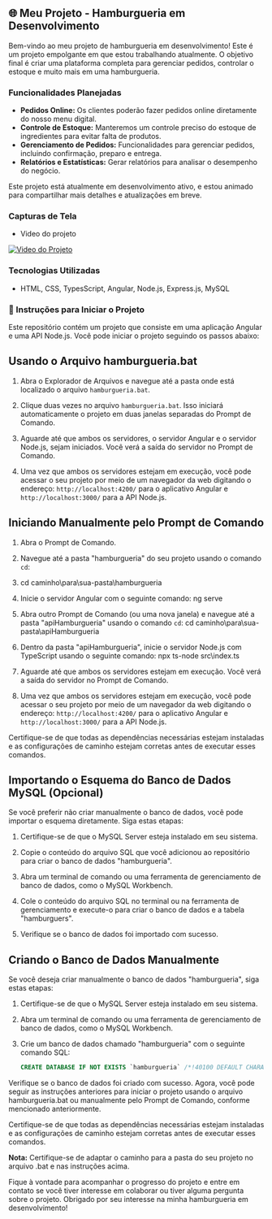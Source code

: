 ## 🌐 Meu Projeto - Hamburgueria em Desenvolvimento

Bem-vindo ao meu projeto de hamburgueria em desenvolvimento! Este é um projeto empolgante em que estou trabalhando atualmente. O objetivo final é criar uma plataforma completa para gerenciar pedidos, controlar o estoque e muito mais em uma hamburgueria.

### Funcionalidades Planejadas

- **Pedidos Online:** Os clientes poderão fazer pedidos online diretamente do nosso menu digital.
- **Controle de Estoque:** Manteremos um controle preciso do estoque de ingredientes para evitar falta de produtos.
- **Gerenciamento de Pedidos:** Funcionalidades para gerenciar pedidos, incluindo confirmação, preparo e entrega.
- **Relatórios e Estatísticas:** Gerar relatórios para analisar o desempenho do negócio.

Este projeto está atualmente em desenvolvimento ativo, e estou animado para compartilhar mais detalhes e atualizações em breve.

### Capturas de Tela 

- Video do projeto

[![Video do Projeto](https://i9.ytimg.com/vi_webp/qcAsVagnH5A/mqdefault.webp?v=6512e1fb&sqp=CIjDy6gG&rs=AOn4CLDBo6e7noidpO5ZtjfvapahYhhVmA)](https://www.youtube.com/watch?v=qcAsVagnH5A)






### Tecnologias Utilizadas

- HTML, CSS, TypesScript, Angular, Node.js, Express.js, MySQL

### 🚀 Instruções para Iniciar o Projeto

Este repositório contém um projeto que consiste em uma aplicação Angular e uma API Node.js. Você pode iniciar o projeto seguindo os passos abaixo:

## Usando o Arquivo hamburgueria.bat

1. Abra o Explorador de Arquivos e navegue até a pasta onde está localizado o arquivo `hamburgueria.bat`.

2. Clique duas vezes no arquivo `hamburgueria.bat`. Isso iniciará automaticamente o projeto em duas janelas separadas do Prompt de Comando.

3. Aguarde até que ambos os servidores, o servidor Angular e o servidor Node.js, sejam iniciados. Você verá a saída do servidor no Prompt de Comando.

4. Uma vez que ambos os servidores estejam em execução, você pode acessar o seu projeto por meio de um navegador da web digitando o endereço: `http://localhost:4200/` para o aplicativo Angular e `http://localhost:3000/` para a API Node.js.

## Iniciando Manualmente pelo Prompt de Comando

1. Abra o Prompt de Comando.

2. Navegue até a pasta "hamburgueria" do seu projeto usando o comando `cd`:
3. cd caminho\para\sua-pasta\hamburgueria

4. Inicie o servidor Angular com o seguinte comando:
ng serve

5. Abra outro Prompt de Comando (ou uma nova janela) e navegue até a pasta "apiHamburgueria" usando o comando `cd`:
cd caminho\para\sua-pasta\apiHamburgueria

6. Dentro da pasta "apiHamburgueria", inicie o servidor Node.js com TypeScript usando o seguinte comando:
npx ts-node src\index.ts

7. Aguarde até que ambos os servidores estejam em execução. Você verá a saída do servidor no Prompt de Comando.

8. Uma vez que ambos os servidores estejam em execução, você pode acessar o seu projeto por meio de um navegador da web digitando o endereço: `http://localhost:4200/` para o aplicativo Angular e `http://localhost:3000/` para a API Node.js.

Certifique-se de que todas as dependências necessárias estejam instaladas e as configurações de caminho estejam corretas antes de executar esses comandos.

## Importando o Esquema do Banco de Dados MySQL (Opcional)

Se você preferir não criar manualmente o banco de dados, você pode importar o esquema diretamente. Siga estas etapas:

1. Certifique-se de que o MySQL Server esteja instalado em seu sistema.

2. Copie o conteúdo do arquivo SQL que você adicionou ao repositório para criar o banco de dados "hamburgueria".

3. Abra um terminal de comando ou uma ferramenta de gerenciamento de banco de dados, como o MySQL Workbench.

4. Cole o conteúdo do arquivo SQL no terminal ou na ferramenta de gerenciamento e execute-o para criar o banco de dados e a tabela "hamburguers".

5. Verifique se o banco de dados foi importado com sucesso.

## Criando o Banco de Dados Manualmente

Se você deseja criar manualmente o banco de dados "hamburgueria", siga estas etapas:

1. Certifique-se de que o MySQL Server esteja instalado em seu sistema.

2. Abra um terminal de comando ou uma ferramenta de gerenciamento de banco de dados, como o MySQL Workbench.

3. Crie um banco de dados chamado "hamburgueria" com o seguinte comando SQL:

   ```sql
   CREATE DATABASE IF NOT EXISTS `hamburgueria` /*!40100 DEFAULT CHARACTER SET utf8mb4 COLLATE utf8mb4_0900_ai_ci */ /*!80016 DEFAULT ENCRYPTION='N' */;
Verifique se o banco de dados foi criado com sucesso.
Agora, você pode seguir as instruções anteriores para iniciar o projeto usando o arquivo hamburgueria.bat ou manualmente pelo Prompt de Comando, conforme mencionado anteriormente.

Certifique-se de que todas as dependências necessárias estejam instaladas e as configurações de caminho estejam corretas antes de executar esses comandos.

**Nota:** Certifique-se de adaptar o caminho para a pasta do seu projeto no arquivo .bat e nas instruções acima.


Fique à vontade para acompanhar o progresso do projeto e entre em contato se você tiver interesse em colaborar ou tiver alguma pergunta sobre o projeto. Obrigado por seu interesse na minha hamburgueria em desenvolvimento!
